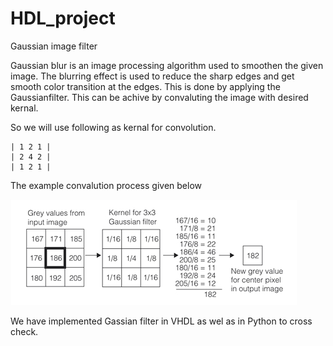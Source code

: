 # HDL_project
Gaussian image filter

Gaussian  blur  is  an  image  processing  algorithm  used  to  smoothen  the  given  image.  The blurring  effect  is  used  to  reduce  the  sharp  edges  and  get  smooth  color  transition  at  the edges. This is done by applying the Gaussianfilter. This can be achive by convaluting the image with desired kernal. 

So we will use following as kernal for convolution.
```
| 1 2 1 | 
| 2 4 2 | 
| 1 2 1 |
```
The example convalution process given below


![Example](example.jpg)


               
We have implemented Gassian filter in VHDL as wel as in Python to cross check.         



